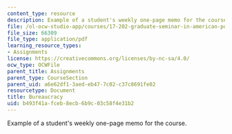 ```yaml
---
content_type: resource
description: Example of a student's weekly one-page memo for the course.
file: /ol-ocw-studio-app/courses/17-202-graduate-seminar-in-american-politics-ii-spring-2010/b493f41afceb8ecb6b9c03c58f4e31b2_MIT17_202S10_Bureaucracy.pdf
file_size: 66309
file_type: application/pdf
learning_resource_types:
- Assignments
license: https://creativecommons.org/licenses/by-nc-sa/4.0/
ocw_type: OCWFile
parent_title: Assignments
parent_type: CourseSection
parent_uid: a6e62df1-3aed-eb47-7c02-c37c8691fe02
resourcetype: Document
title: Bureaucracy
uid: b493f41a-fceb-8ecb-6b9c-03c58f4e31b2
---
```

Example of a student's weekly one-page memo for the course.